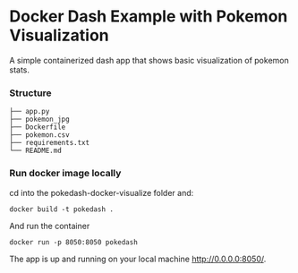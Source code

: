 # Docker Dash Example with Pokemon Visualization
A simple containerized dash app that shows basic visualization of pokemon stats.

### Structure
```
├── app.py
├── pokemon_jpg
├── Dockerfile
├── pokemon.csv
├── requirements.txt
└── README.md
```

### Run docker image locally
cd into the pokedash-docker-visualize folder and:
```
docker build -t pokedash .
```
And run the container
```
docker run -p 8050:8050 pokedash
```
The app is up and running on your local machine http://0.0.0.0:8050/.